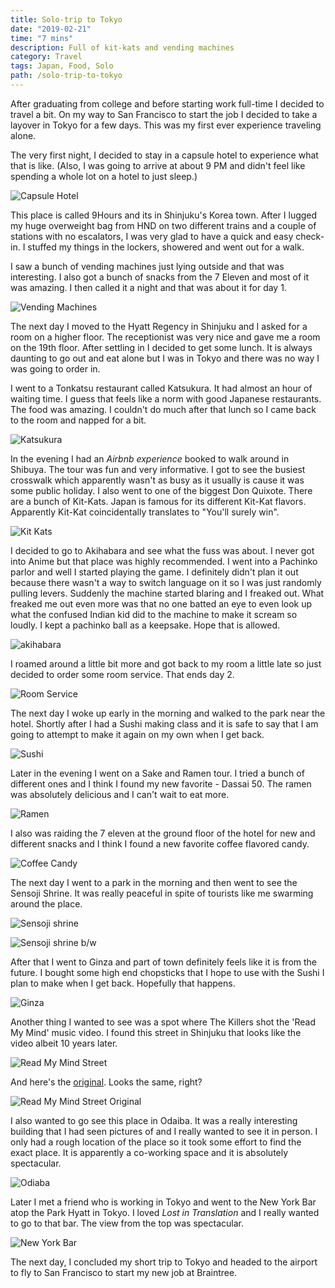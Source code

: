```yaml
---
title: Solo-trip to Tokyo
date: "2019-02-21"
time: "7 mins"
description: Full of kit-kats and vending machines
category: Travel
tags: Japan, Food, Solo
path: /solo-trip-to-tokyo
---
```


After graduating from college and before starting work full-time I decided to
travel a bit. On my way to San Francisco to start the job I decided to take a
layover in Tokyo for a few days. This was my first ever experience traveling
alone.

The very first night, I decided to stay in a capsule hotel to experience what
that is like. (Also, I was going to arrive at about 9 PM and didn't feel like
spending a whole lot on a hotel to just sleep.)

![Capsule Hotel](./capsule_hotel.jpg)

This place is called 9Hours and its in Shinjuku's Korea town. After I lugged my
huge overweight bag from HND on two different trains and a couple of stations
with no escalators, I was very glad to have a quick and easy check-in. I stuffed
my things in the lockers, showered and went out for a walk.

I saw a bunch of vending machines just lying outside and that was interesting. I
also got a bunch of snacks from the 7 Eleven and most of it was amazing. I then
called it a night and that was about it for day 1.

![Vending Machines](./vending_machines.jpg)

The next day I moved to the Hyatt Regency in Shinjuku and I asked for a room on
a higher floor. The receptionist was very nice and gave me a room on the 19th
floor. After settling in I decided to get some lunch. It is always daunting to
go out and eat alone but I was in Tokyo and there was no way I was going to
order in.

I went to a Tonkatsu restaurant called Katsukura. It had almost an hour of
waiting time. I guess that feels like a norm with good Japanese restaurants.
The food was amazing. I couldn't do much after that lunch so I came back to the
room and napped for a bit.

![Katsukura](./tonkatsu.jpg)

In the evening I had an _Airbnb experience_ booked to walk around in Shibuya.
The tour was fun and very informative. I got to see the busiest crosswalk which
apparently wasn't as busy as it usually is cause it was some public holiday.
I also went to one of the biggest Don Quixote. There are a bunch of Kit-Kats.
Japan is famous for its different Kit-Kat flavors. Apparently Kit-Kat
coincidentally translates to "You'll surely win".

![Kit Kats](./kit_kat.jpg)

I decided to go to Akihabara and see what the fuss was about. I never got into
Anime but that place was highly recommended. I went into a Pachinko parlor and
well I started playing the game. I definitely didn't plan it out because there
wasn't a way to switch language on it so I was just randomly pulling levers.
Suddenly the machine started blaring and I freaked out. What freaked me out
even more was that no one batted an eye to even look up what the confused Indian
kid did to the machine to make it scream so loudly. I kept a pachinko ball as a
keepsake. Hope that is allowed.

![akihabara](./akihabara.jpg)

I roamed around a little bit more and got back to my room a little late so just
decided to order some room service. That ends day 2.

![Room Service](./room_service.jpg)

The next day I woke up early in the morning and walked to the park near the
hotel. Shortly after I had a Sushi making class and it is safe to say that I am
going to attempt to make it again on my own when I get back.

![Sushi](./sushi.jpg)

Later in the evening I went on a Sake and Ramen tour. I tried a bunch of
different ones and I think I found my new favorite - Dassai 50. The ramen was
absolutely delicious and I can't wait to eat more.

![Ramen](./ramen.jpeg)

I also was raiding the 7 eleven at the ground floor of the hotel for new and
different snacks and I think I found a new favorite coffee flavored candy.

![Coffee Candy](./candy.jpg)

The next day I went to a park in the morning and then went to see the Sensoji
Shrine. It was really peaceful in spite of tourists like me swarming around the
place.

![Sensoji shrine](./sensoji.jpg)

![Sensoji shrine b/w](./sensoji_bw.jpeg)

After that I went to Ginza and part of town definitely feels like it is from the
future. I bought some high end chopsticks that I hope to use with the Sushi I
plan to make when I get back. Hopefully that happens.

![Ginza](./ginza.jpeg)

Another thing I wanted to see was a spot where The Killers shot the
'Read My Mind' music video. I found this street in Shinjuku that looks like
the video albeit 10 years later.

![Read My Mind Street](./read_my_mind.jpeg)

And here's the [original](https://www.youtube.com/watch?v=zc8hbSM1zVo). Looks the same, right?

![Read My Mind Street Original](./read_my_mind_original.png)

I also wanted to go see this place in Odaiba. It was a really interesting
building that I had seen pictures of and I really wanted to see it in person.
I only had a rough location of the place so it took some effort to find the
exact place. It is apparently a co-working space and it is absolutely
spectacular.

![Odiaba](./odaiba.jpg)

Later I met a friend who is working in Tokyo and went to the New York Bar atop
the Park Hyatt in Tokyo. I loved _Lost in Translation_ and I really wanted to go
to that bar. The view from the top was spectacular.

![New York Bar](./new_york_bar.jpg)

The next day, I concluded my short trip to Tokyo and headed to the airport to
fly to San Francisco to start my new job at Braintree.
